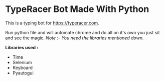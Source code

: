 # TypeRacer Bot Made With Python

This is a typing bot for https://typeracer.com. 

Run python file and will automate chrome and do all on it's own you just sit and see the magic.
*Note  :- You need the libraries mentioned down.*

**Libraries used :**
  - Time
  - Selenium
  - Keyboard
  - Pyautogui
